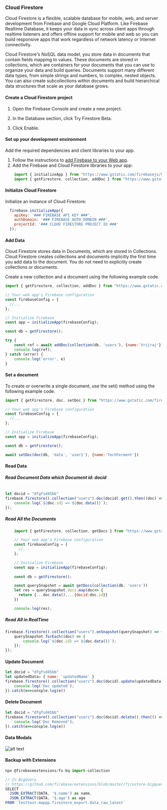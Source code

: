 ### Cloud Firestore

Cloud Firestore is a flexible, scalable database for mobile, web, and server development from Firebase and Google Cloud Platform. Like Firebase Realtime Database, it keeps your data in sync across client apps through realtime listeners and offers offline support for mobile and web so you can build responsive apps that work regardless of network latency or Internet connectivity. 


Cloud Firestore's NoSQL data model, you store data in documents that contain fields mapping to values. These documents are stored in collections, which are containers for your documents that you can use to organize your data and build queries. Documents support many different data types, from simple strings and numbers, to complex, nested objects. You can also create subcollections within documents and build hierarchical data structures that scale as your database grows. 


#### Create a Cloud Firestore project
1. Open the Firebase Console and create a new project.

2. In the Database section, click Try Firestore Beta.

3. Click Enable.

#### Set up your development environment
Add the required dependencies and client libraries to your app.
1. Follow the instructions to [add Firebase to your Web app](https://firebase.google.com/docs/web/setup).
2. Add the Firebase and Cloud Firestore libraries to your app:

  ```js
      import { initializeApp } from "https://www.gstatic.com/firebasejs/9.1.0/firebase-app.js";
      import { getFirestore, collection, addDoc } from "https://www.gstatic.com/firebasejs/9.1.0/firebase-firestore.js";
  ```

#### Initialize Cloud Firestore

Initialize an instance of Cloud Firestore:
```js
  firebase.initializeApp({
    apiKey: '### FIREBASE API KEY ###',
    authDomain: '### FIREBASE AUTH DOMAIN ###',
    projectId: '### CLOUD FIRESTORE PROJECT ID ###'
  });
  ```
  
#### Add Data

Cloud Firestore stores data in Documents, which are stored in Collections. Cloud Firestore creates collections and documents implicitly the first time you add data to the document. You do not need to explicitly create collections or documents.

Create a new collection and a document using the following example code.
```js
import { getFirestore, collection, addDoc } from "https://www.gstatic.com/firebasejs/9.1.0/firebase-firestore.js";

// Your web app's Firebase configuration
const firebaseConfig = {
  //...
};

// Initialize Firebase
const app = initializeApp(firebaseConfig);

const db = getFirestore();

try {
    const ref = await addDoc(collection(db, 'users'), {name:'Vrijraj'})
    console.log(ref);
} catch (error) {
    console.log('error', e)
}

```

#### Set a document

To create or overwrite a single document, use the set() method using the following example code.
```js
import { getFirestore, doc, setDoc } from "https://www.gstatic.com/firebasejs/9.1.0/firebase-firestore.js";

// Your web app's Firebase configuration
const firebaseConfig = {
  //...
};

// Initialize Firebase
const app = initializeApp(firebaseConfig);

const db = getFirestore();

await setDoc(doc(db, 'data', 'user1'), {name:'TechFerment'})

```


#### Read Data

##### Read Document Data which Document id: docid
```js

let docid = "dfgfsd45bb"
firebase.firestore().collection("users").doc(docid).get().then((doc) => {
    console.log(`${doc.id} => ${doc.data()}`);
});

```

##### Read All the Documents
```js
    import { getFirestore, collection, getDocs } from "https://www.gstatic.com/firebasejs/9.1.0/firebase-firestore.js";

    // Your web app's Firebase configuration
    const firebaseConfig = {
      //...
    };

    // Initialize Firebase
    const app = initializeApp(firebaseConfig);
    
    const db = getFirestore();

    const querySnapshot = await getDocs(collection(db, 'users'))
    let res = querySnapshot.docs.map(doc=> {
      return {...doc.data(),...{docid:doc.id}}
    })

    console.log(res);

```

##### Read All in RealTime
```js
firebase.firestore().collection("users").onSnapshot(querySnapshot) => {
    querySnapshot.forEach((doc) => {
        console.log(`${doc.id} => ${doc.data()}`);
    });
});

```

#### Update Document
```js
let docid = "dfgfsd45bb"
let updatedData= { name: 'updatedName' }
firebase.firestore().collection("users").doc(docid).update(updatedData).then(() => {
    console.log('Doc updated');
}).catch(e=>consple.log(e))

```

#### Delete Document
```js
let docid = "dfgfsd45bb"
firebase.firestore().collection("users").doc(docid).delete().then(() => {
    console.log('Doc Removed');
}).catch(e=>consple.log(e))

```


#### Data Modals

![alt text](https://firebase.google.com/docs/firestore/images/structure-data.png "Logo Title Text 1")


#### Backup with Extensions
```js
npx @firebaseextensions/fs-bq-import-collection

// In BigQuery
// https://github.com/firebase/extensions/blob/master/firestore-bigquery-export/guides/IMPORT_EXISTING_DOCUMENTS.md
SELECT
  JSON_EXTRACT(DATA, '$.name') as name,
  JSON_EXTRACT(DATA, '$.age') as age
FROM `testtest-mappp.firestore_export.data_raw_latest`

```
